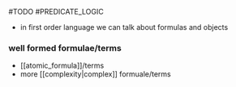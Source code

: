 #TODO 
#PREDICATE_LOGIC 
- in first order language we can talk about formulas and objects

### well formed formulae/terms
- [[atomic_formula]]/terms
- more [[complexity|complex]] formuale/terms


